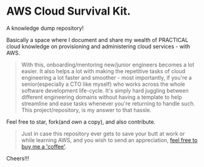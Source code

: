 # AWS Cloud Survival Kit.

A knowledge dump repository! 

Basically a space where I document and share my wealth of PRACTICAL cloud 
knowledge on provisioning and administering cloud services - with AWS.

> With this, onboarding/mentoring new/junior engineers becomes a lot easier. It also helps a lot with making the repetitive tasks of cloud engineering a lot faster and smoother - most importantly, if you're a senior(especially a CTO like myself) who works across the whole software development life-cycle. It's simply hard juggling between different engineering domains without having a template to help streamline and ease tasks whenever you're returning to handle such. This project/repository, is my answer to that hassle.

Feel free to star, fork(and own a copy), and also contribute.

> Just in case this repository ever gets to save your butt at work or while learning AWS, and you wish to send an appreciation, [feel free to buy me a 'coffee'](https://paystack.com/pay/cagnddqmr2).

Cheers!!!